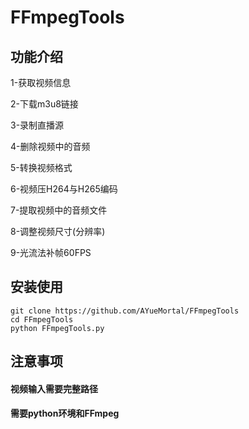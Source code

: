 # FFmpegTools

## 功能介绍

1-获取视频信息

2-下载m3u8链接

3-录制直播源

4-删除视频中的音频

5-转换视频格式

6-视频压H264与H265编码

7-提取视频中的音频文件

8-调整视频尺寸(分辨率)

9-光流法补帧60FPS

## 安装使用
    git clone https://github.com/AYueMortal/FFmpegTools
    cd FFmpegTools
    python FFmpegTools.py
    
## 注意事项
#### 视频输入需要完整路径
#### 需要python环境和FFmpeg
